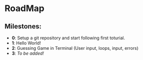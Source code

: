 # RoadMap 

## Milestones:
- **0**: Setup a git repository and start following first toturial. 
- **1**: Hello World!
- **2**: Guessing Game in Terminal (User input, loops, input, errors)
- **3**: *To be added!*
